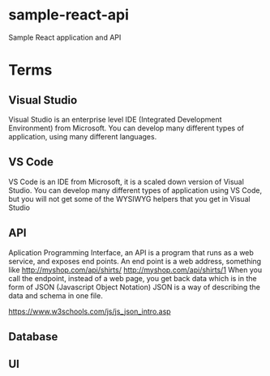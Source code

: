 # sample-react-api
Sample React application and API

# Terms

## Visual Studio

Visual Studio is an enterprise level IDE (Integrated Development Environment) from Microsoft.
You can develop many different types of application, using many different languages.

## VS Code

VS Code is an IDE from Microsoft, it is a scaled down version of Visual Studio. You can develop many different types of application using VS Code, but you will not get some of the WYSIWYG helpers that you get in Visual Studio

## API

Aplication Programming Interface, an API is a program that runs as a web service, and exposes end points. An end point is a web address, something like http://myshop.com/api/shirts/
http://myshop.com/api/shirts/1
When you call the endpoint, instead of a web page, you get back data which is in the form of JSON (Javascript Object Notation)
JSON is a way of describing the data and schema in one file.

https://www.w3schools.com/js/js_json_intro.asp

## Database

## UI
